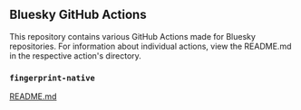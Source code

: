 ## Bluesky GitHub Actions

This repository contains various GitHub Actions made for Bluesky repositories. For information about
individual actions, view the README.md in the respective action's directory.

### `fingerprint-native`

[README.md](./fingerprint-native/README.md)
